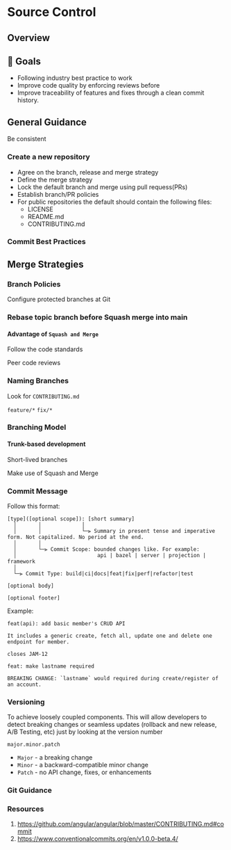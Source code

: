 # Source Control

## Overview

## 🥅 Goals

* Following industry best practice to work
* Improve code quality by enforcing reviews before
* Improve traceability of features and fixes through a clean commit history.

## General Guidance

Be consistent

### Create a new repository

* Agree on the branch, release and merge strategy
* Define the merge strategy
* Lock the default branch and merge using pull requess(PRs)
* Establish branch/PR policies
* For public repositories the default should contain the following files:
  * LICENSE
  * README.md
  * CONTRIBUTING.md

### Commit Best Practices

## Merge Strategies

### Branch Policies

Configure protected branches at Git

### Rebase topic branch before Squash merge into main

#### Advantage of `Squash and Merge`

Follow the code standards

Peer code reviews

### Naming Branches

Look for `CONTRIBUTING.md`

`feature/*` `fix/*`

### Branching Model

#### Trunk-based development

Short-lived branches

Make use of Squash and Merge

### Commit Message

Follow this format:

```
[type]([optional scope]): [short summary]
  │       │             │
  │       │             └─⫸ Summary in present tense and imperative form. Not capitalized. No period at the end.
  │       │
  │       └─⫸ Commit Scope: bounded changes like. For example:
  │                          api | bazel | server | projection | framework
  │
  └─⫸ Commit Type: build|ci|docs|feat|fix|perf|refactor|test

[optional body]

[optional footer]
```

Example:

```
feat(api): add basic member's CRUD API

It includes a generic create, fetch all, update one and delete one endpoint for member.

closes JAM-12
```

```
feat: make lastname required

BREAKING CHANGE: `lastname` would required during create/register of an account.
```

### Versioning

To achieve loosely coupled components. This will allow developers to detect breaking changes or seamless updates (rollback and new release, A/B Testing, etc) just by looking at the version number

`major.minor.patch`

* `Major` - a breaking change
* `Minor` - a backward-compatible minor change
* `Patch` - no API change, fixes, or enhancements

### Git Guidance

### Resources

1. https://github.com/angular/angular/blob/master/CONTRIBUTING.md#commit
2. https://www.conventionalcommits.org/en/v1.0.0-beta.4/
